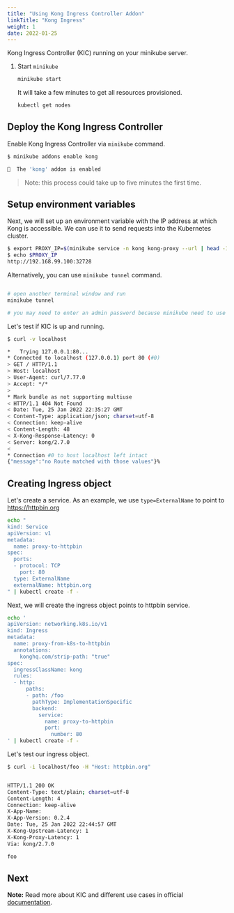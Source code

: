 ```yaml
---
title: "Using Kong Ingress Controller Addon"
linkTitle: "Kong Ingress"
weight: 1
date: 2022-01-25
---
```

Kong Ingress Controller (KIC) running on your minikube server.

1. Start `minikube`

   ```bash
   minikube start
   ```

   It will take a few minutes to get all resources provisioned.

   ```bash
   kubectl get nodes
   ```

## Deploy the Kong Ingress Controller

Enable Kong Ingress Controller via `minikube` command.

```bash
$ minikube addons enable kong

🌟  The 'kong' addon is enabled
```

> Note: this process could take up to five minutes the first time.

## Setup environment variables

Next, we will set up an environment variable with the IP address at which
Kong is accessible.
We can use it to send requests into the Kubernetes cluster.

```bash
$ export PROXY_IP=$(minikube service -n kong kong-proxy --url | head -1)
$ echo $PROXY_IP
http://192.168.99.100:32728
```

Alternatively, you can use `minikube tunnel` command.

```bash

# open another terminal window and run
minikube tunnel

# you may need to enter an admin password because minikube need to use ports 80 and 443 
```

Let's test if KIC is up and running.

```bash
$ curl -v localhost

*   Trying 127.0.0.1:80...
* Connected to localhost (127.0.0.1) port 80 (#0)
> GET / HTTP/1.1
> Host: localhost
> User-Agent: curl/7.77.0
> Accept: */*
>
* Mark bundle as not supporting multiuse
< HTTP/1.1 404 Not Found
< Date: Tue, 25 Jan 2022 22:35:27 GMT
< Content-Type: application/json; charset=utf-8
< Connection: keep-alive
< Content-Length: 48
< X-Kong-Response-Latency: 0
< Server: kong/2.7.0
<
* Connection #0 to host localhost left intact
{"message":"no Route matched with those values"}%
````

## Creating Ingress object

Let's create a service.
As an example, we use `type=ExternalName` to point to https://httpbin.org

```bash
echo "
kind: Service
apiVersion: v1
metadata:
  name: proxy-to-httpbin
spec:
  ports:
  - protocol: TCP
    port: 80
  type: ExternalName
  externalName: httpbin.org
" | kubectl create -f -
```

Next, we will create the ingress object points to httpbin service.

```bash
echo '
apiVersion: networking.k8s.io/v1
kind: Ingress
metadata:
  name: proxy-from-k8s-to-httpbin
  annotations:
    konghq.com/strip-path: "true"
spec:
  ingressClassName: kong
  rules:
  - http:
      paths:
      - path: /foo
        pathType: ImplementationSpecific
        backend:
          service:
            name: proxy-to-httpbin
            port:
              number: 80
' | kubectl create -f -
```

Let's test our ingress object.

```bash
$ curl -i localhost/foo -H "Host: httpbin.org"


HTTP/1.1 200 OK
Content-Type: text/plain; charset=utf-8
Content-Length: 4
Connection: keep-alive
X-App-Name:
X-App-Version: 0.2.4
Date: Tue, 25 Jan 2022 22:44:57 GMT
X-Kong-Upstream-Latency: 1
X-Kong-Proxy-Latency: 1
Via: kong/2.7.0

foo
```

## Next

**Note:** Read more about KIC and different use cases in official
[documentation](https://docs.konghq.com/kubernetes-ingress-controller/2.1.x/guides/overview/).
